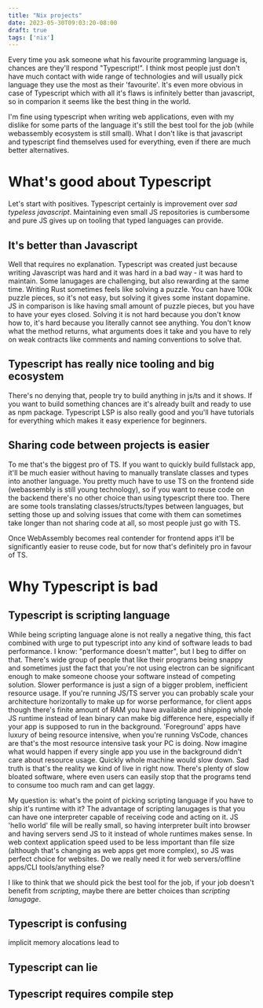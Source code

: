 ```yaml
---
title: "Nix projects"
date: 2023-05-30T09:03:20-08:00
draft: true
tags: ['nix']
---
```

Every time you ask someone what his favourite programming language is, chances are they'll respond "Typescript!". I think most people just don't have much contact with wide range of technologies and will usually pick language they use the most as their 'favourite'. It's even more obvious in case of Typescript which with all it's flaws is infinitely better than javascript, so in comparion it seems like the best thing in the world.

I'm fine using typescript when writing web applications, even with my dislike for some parts of the language it's still the best tool for the job (while webassembly ecosystem is still small). What I don't like is that javascript and typescript find themselves used for everything, even if there are much better alternatives.

# What's good about Typescript
Let's start with positives. Typescript certainly is improvement over *sad typeless javascript*. Maintaining even small JS repositories is cumbersome and pure JS gives up on tooling that typed languages can provide. 

## It's better than Javascript
Well that requires no explanation. Typescript was created just because writing Javascript was hard and it was hard in a bad way - it was hard to maintain. Some lanugages are challenging, but also rewarding at the same time. Writing Rust sometimes feels like solving a puzzle. You can have 100k puzzle pieces, so it's not easy, but solving it gives some instant dopamine. JS in comparison is like having small amount of puzzle pieces, but you have to have your eyes closed. Solving it is not hard because you don't know how to, it's hard because you literally cannot see anything. You don't know what the method returns, what arguments does it take and you have to rely on weak contracts like comments and naming conventions to solve that. 

## Typescript has really nice tooling and big ecosystem
There's no denying that, people try to build anything in js/ts and it shows. If you want to build something chances are it's already built and ready to use as npm package. Typescript LSP is also really good and you'll have tutorials for everything which makes it easy experience for beginners. 

## Sharing code between projects is easier
To me that's the biggest pro of TS. If you want to quickly build fullstack app, it'll be much easier without having to manually translate classes and types into another language. You pretty much have to use TS on the frontend side (webassembly is still young technology), so if you want to reuse code on the backend there's no other choice than using typescript there too. There are some tools translating classes/structs/types between languages, but setting those up and solving issues that come with them can sometimes take longer than not sharing code at all, so most people just go with TS.

Once WebAssembly becomes real contender for frontend apps it'll be significantly easier to reuse code, but for now that's definitely pro in favour of TS. 

# Why Typescript is bad
## Typescript is scripting language
While being scripting language alone is not really a negative thing, this fact combined with urge to put typescript into any kind of software leads to bad performance. I know: "performance doesn't matter", but I beg to differ on that. There's wide group of people that like their programs being snappy and sometimes just the fact that you're not using electron can be significant enough to make someone choose your software instead of competing solution. Slower performance is just a sign of a bigger problem, inefficient resource usage. If you're running JS/TS server you can probably scale your architecture horizontally to make up for worse performance, for client apps though there's finite amount of RAM you have available and shipping whole JS runtime instead of lean binary can make big difference here, especially if your app is supposed to run in the background. 'Foreground' apps have luxury of being resource intensive, when you're running VsCode, chances are that's the most resource intensive task your PC is doing. Now imagine what would happen if every single app you use in the background didn't care about resource usage. Quickly whole machine would slow down. Sad truth is that's the reality we kind of live in right now. There's plenty of slow bloated software, where even users can easily stop that the programs tend to consume too much ram and can get laggy.

My question is: what's the point of picking scripting language if you have to ship it's runtime with it? The advantage of scripting lanugages is that you can have one interpreter capable of receiving code and acting on it. JS 'hello world' file will be really small, so having interpreter built into browser and having servers send JS to it instead of whole runtimes makes sense. In web context application speed used to be less important than file size (although that's changing as web apps get more complex), so JS was perfect choice for websites. Do we really need it for web servers/offline apps/CLI tools/anything else? 

I like to think that we should pick the best tool for the job, if your job doesn't benefit from *scripting*, maybe there are better choices than *scripting lanugage*. 

## Typescript is confusing
implicit memory alocations lead to 
## Typescript can lie
## Typescript requires compile step

 
